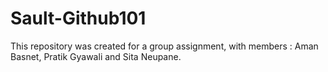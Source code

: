 # Sault-Github101
This repository was created for a group assignment, with members : Aman Basnet, Pratik Gyawali and Sita Neupane.
